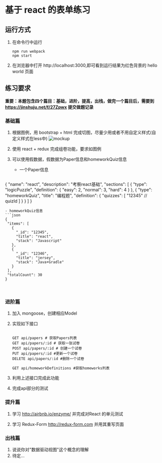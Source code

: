 # 基于 react 的表单练习


## 运行方式
1. 在命令行中运行 
   ```
   npm run webpack
   npm start
   ```

2. 在浏览器中打开 http://localhost:3000,即可看到运行结果为红色背景的 hello world 页面


## 练习要求

**重要：本题包含四个篇目：基础，进阶，提高，出栈，做完一个篇目后，需要到 https://jinshuju.net/f/27Zpwx 提交做题记录**

### 基础篇
1. 根据图例，用 bootstrap + html 完成切图，尽量少用或者不用自定义样式(自定义样式在less中)
   ![mockup](./mockup.png)

2. 使用 react + redux 完成组卷功能，要求如图例

3. 可以使用假数据，假数据为Paper信息和homeworkQuiz信息

   - 一个Paper信息

   ```json
 {
 "name": "react",
 "description": "考察react基础",
 "sections": [
   {
     "type": "logicPuzzle",
     "definition": {
       "easy": 2,
       "normal": 3,
       "hard": 4
     }
   },
   {
     "type": "homeworkQuiz",
     "title": "编程题",
     "definition": {
       "quizzes": [
         "12345" // quizId
       ]
     }
   }
 ]
}
   ```
   - homeworkQuiz信息
   ```json
   {
    "items": [
      {
        "_id": "12345",
        "title": "react",
        "stack": "Javascript"
      },
      {
        "_id": "12346",
        "title": "jersey",
        "stack": "Java+Gradle"
      }
    ],
    "totalCount": 30
   }
   ```

   ​

### 进阶篇

1. 加入 mongoose，创建相应Model

2. 实现如下接口
   ```

   GET api/papers # 获取Papers列表
   GET api/papers/:id # 获取一张试卷
   POST api/papers/:id # 创建一个试卷
   PUT api/papers/:id #更新一个试卷
   DELETE api/papers/:id #删除一个试卷

   GET api/homeworkDefinitions #获取homeworks列表
   ```
3. 利用上述接口完成此功能

4. 完成api部分的测试

### 提升篇

1. 学习 http://airbnb.io/enzyme/ 并完成对React 的单元测试

2. 学习 Redux-Form http://redux-form.com  并用其重写页面


### 出栈篇

1. 说说你对"数据驱动视图"这个概念的理解
2. 待定...

